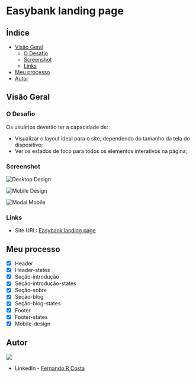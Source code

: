 # Easybank landing page

## Índice

- [Visão Geral](#visão-geral)
  - [O Desafio](#o-desafio)
  - [Screenshot](#screenshot)
  - [Links](#links)
- [Meu processo](#meu-processo)
- [Autor](#autor)

## Visão Geral

### O Desafio

Os usuários deverão ter a capacidade de:

- Visualizar o layout ideal para o site, dependendo do tamanho da tela do dispositivo;
- Ver os estados de foco para todos os elementos interativos na página;

### Screenshot

![Desktop Design](./screenshots/screenshot-1680634788155.jpeg)

![Mobile Design](./screenshots/screenshot-1680634769994.jpeg)

![Modal Mobile](./screenshots/screenshot-1680634777799.jpeg)

### Links

- Site URL: [Easybank landing page](https://easybank-landing-page-rust.vercel.app/)

## Meu processo

- [x] Header
- [x] Header-states
- [x] Seção-introdução
- [x] Seção-introdução-states
- [x] Seção-sobre
- [x] Seção-blog
- [x] Seção-blog-states
- [x] Footer
- [x] Footer-states
- [x] Mobile-design

## Autor

![](./images/FRC.gif)

- LinkedIn - [Fernando R Costa](https://www.linkedin.com/in/fernando-r-costa/)